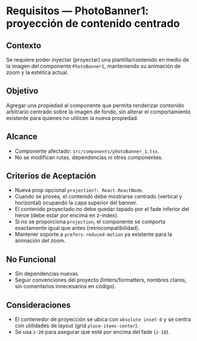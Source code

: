 # Requisitos — PhotoBanner1: proyección de contenido centrado

## Contexto
Se requiere poder inyectar (proyectar) una plantilla/contenido en medio de la imagen del componente `PhotoBanner1`, manteniendo su animación de zoom y la estética actual.

## Objetivo
Agregar una propiedad al componente que permita renderizar contenido arbitrario centrado sobre la imagen de fondo, sin alterar el comportamiento existente para quienes no utilicen la nueva propiedad.

## Alcance
- Componente afectado: `src/components/photoBanner_1.tsx`.
- No se modifican rutas, dependencias ni otros componentes.

## Criterios de Aceptación
- Nueva prop opcional `projection?: React.ReactNode`.
- Cuando se provea, el contenido debe mostrarse centrado (vertical y horizontal) ocupando la capa superior del banner.
- El contenido proyectado no debe quedar tapado por el fade inferior del héroe (debe estar por encima en z-index).
- Si no se proporciona `projection`, el componente se comporta exactamente igual que antes (retrocompatibilidad).
- Mantener soporte a `prefers-reduced-motion` ya existente para la animación del zoom.

## No Funcional
- Sin dependencias nuevas.
- Seguir convenciones del proyecto (linters/formatters, nombres claros, sin comentarios innecesarios en código).

## Consideraciones
- El contenedor de proyección se ubica con `absolute inset-0` y se centra con utilidades de layout (grid `place-items-center`).
- Se usa `z-20` para asegurar que esté por encima del fade (`z-10`).
